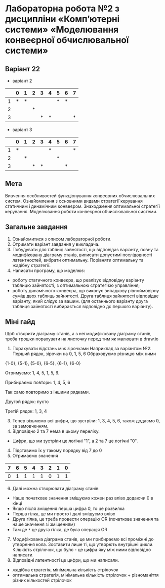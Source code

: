 # Лабораторна робота №2 з дисципліни «Комп’ютерні системи» «Моделювання конвеєрної обчислювальної системи»
## Варіант 22
* варіант 2

|   | 0 | 1 | 2 | 3 | 4 | 5 | 6 | 7 |
|---|---|---|---|---|---|---|---|---|
| 1 | * | * |   |   |   | * | * |   |
| 2 |   |   | * |   |   |   |   |   |
| 3 |   |   |   | * | * |   |   | * |
* варіант 3

|   | 0 | 1 | 2 | 3 | 4 | 5 | 6 | 7 |
|---|---|---|---|---|---|---|---|---|
| 1 | * |   |   |   | * |   |   | * |
| 2 |   | * |   |   |   | * |   |   |
| 3 |   |   | * | * |   |   | * |   |

## Мета
Вивчення особливостей функціонування конвеєрних обчислювальних систем. Ознайомлення з основними видами стратегії керування статичним і динамічним конвеєром. Знаходження оптимальної стратегії керування. Моделювання роботи конвеєрної обчислювальної системи.

## Загальне завдання 
1. Ознайомитися з описом лабораторної роботи.
2. Отримати варіант завдання у викладача.
3. Побудувати для таблиці зайнятості, що відповідає варіанту, повну та модифіковану діаграму станів, виписати допустимі послідовності латентностей, вибрати оптимальну. Порівняти оптимальну та жадібну стратегії.
4. Написати програму, що моделює:
* роботу статичного конвеєра, що реалізує відповідну варіанту таблицю зайнятості, з оптимальною стратегією управління;
* роботу динамічного конвеєра, що виконує випадкову рівноймовірну суміш двох таблиць зайнятості. Друга таблиця зайнятості відповідає варіанту, який слідує за вашим. (для останнього варіанту друга таблиця зайнятості вибирається відповідно до першого варіанту).

## Міні гайд
Щоб створити діаграму станів, а з неї модифіковану діаграму станів, треба трошки порахувати на листочку перед тим як малювати в draw.io
1) Порахувати відстань між зірочками
Наприклад за варіантом №2:
Перший рядок, зірочки на 0, 1, 5, 6
Обраховуємо різницю між ними

{1-0}, {5-1}, {5-0}, {6-5}, {6-1}, {6-0}

Отримуємо: 1, 4, 5, 1, 5, 6.

Прибираємо повтори: 1, 4, 5, 6

Так само повторимо з іншими рядками.

Другой рядок: пусто

Третій рядок: 1, 3, 4

3) Тепер візьмемо всі цифри, що зустріли: 1, 3, 4, 5, 6, також додаємо 0, за замовченням. 
4) Відповідно 2 та 7 нема в цьому переліку.
* Цифри, що ми зустріли це логічні "1", а 2 та 7 це логічні "0". 
4) Підставимо їх у такому порядку від 7 до 0
5) Отримаємо значення 

|7|6|5|4|3|2|1|0|
|---|---|---|---|---|---|---|---|
|0|1|1|1|1|0|1|1|

6) Далі можна створювати діаграму станів
* Наше початкове значення зміщуємо кожен раз вліво додаючи 0 в кінці
* Якщо після зміщення перша цифра 0, то це розвилка
* Перша гілка, це ми просто і далі зміщуємо вліво
* Друга гілка, це треба провести операцію OR (початкове значення  та наше значення зі зміщенням) 
* Там де ```*``` це друга гілка, де була операція OR

7)  Модифікована діаграма станів, це ми прибираємо всі проміжні до утворення кола. Зоставити лише ті, що утворють внутрішні цикли. Кількість стрілочок, що було - це цифра яку між ними відповідно написати.
8) Відповідні латентності це цифри, що ми написали. 
* жадібна стратегія, мінімальна кількість стрілочок
* оптимальна стратегія, мінімальна кількість стрілочок + різноманіття різних кількостей стрілочок
